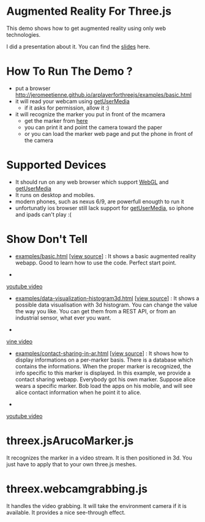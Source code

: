 # Augmented Reality For Three.js

This demo shows how to get augmented reality using only web technologies.

I did a presentation about it. You can find the [slides](http://jeromeetienne.github.io/slides/augmentedrealitywiththreejs/)
here.

# How To Run The Demo ?
- put a browser http://jeromeetienne.github.io/arplayerforthreejs/examples/basic.html
- it will read your webcam using [getUserMedia](https://developer.mozilla.org/en-US/docs/Web/API/Navigator/getUserMedia)
  - if it asks for permission, allow it :)
- it will recognize the marker you put in front of the mcamera
  - get the marker from [here](http://jeromeetienne.github.io/arplayerforthreejs/marker/image-marker-265.html)
  - you can print it and point the camera toward the paper
  - or you can load the marker web page and put the phone in front of the camera

# Supported Devices
- It should run on any web browser which support
[WebGL](http://caniuse.com/#feat=webgl)
and
[getUserMedia](http://caniuse.com/#feat=stream)
- It runs on desktop and mobiles.
- modern phones, such as nexus 6/9, are powerfull enougth to run it
- unfortunatly ios browser still lack support
  for [getUserMedia](http://caniuse.com/#feat=stream), so iphone and ipads can't play :(

# Show Don't Tell
* [examples/basic.html](http://jeromeetienne.github.io/arplayerforthreejs/examples/basic.html)
\[[view source](https://github.com/jeromeetienne/arplayerforthreejs/blob/master/examples/basic.html)\] :
It shows a basic augmented reality webapp. Good to learn how to use the code. Perfect start point.
-
[youtube video](https://www.youtube.com/watch?v=fz9bmOfYvG0)
* [examples/data-visualization-histogram3d.html](http://jeromeetienne.github.io/arplayerforthreejs/examples/data-visualization-histogram3d.html)
\[[view source](https://github.com/jeromeetienne/arplayerforthreejs/blob/master/examples/data-visualization-histogram3d.html)\] :
It shows a possible data visualisation with 3d histogram. You can change the value the way you like. You can get them from a REST API, or from an industrial sensor, what ever you want.
-
[vine video](https://vine.co/v/ei1TDWLrYiX)
* [examples/contact-sharing-in-ar.html](http://jeromeetienne.github.io/arplayerforthreejs/examples/contact-sharing-in-ar.html)
\[[view source](https://github.com/jeromeetienne/arplayerforthreejs/blob/master/examples/contact-sharing-in-ar.html)\] :
It shows how to display informations on a per-marker basis.
There is a database which contains the informations. When the proper marker is recognized, the info specific to this marker is displayed. In this example, we provide a contact sharing webapp. Everybody got his own marker. Suppose alice wears a specific marker. Bob load the apps on his mobile, and will see alice contact information when he point it to alice.
-
[youtube video](https://www.youtube.com/watch?v=wrMX_FH2hsc)

# threex.jsArucoMarker.js
It recognizes the marker in a video stream.
It is then positioned in 3d.
You just have to apply that to your own three.js meshes.

# threex.webcamgrabbing.js
It handles the video grabbing.
It will take the environment camera if it is available.
It provides a nice see-through effect.
